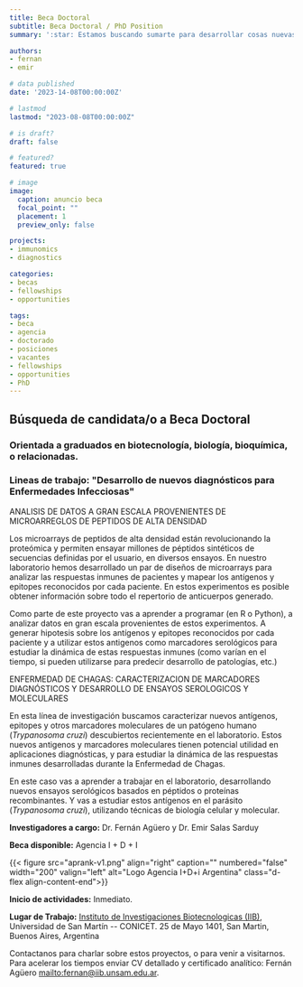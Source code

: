 ```yaml
---
title: Beca Doctoral
subtitle: Beca Doctoral / PhD Position
summary: ':star: Estamos buscando sumarte para desarrollar cosas nuevas! Querés formarte investigación científica? Ya sea que te guste la mesada (wet-lab) o el análisis de datos a gran escala (bioinformática), hay lugar para vos!'

authors:
- fernan
- emir

# data published 
date: '2023-14-08T00:00:00Z'

# lastmod
lastmod: "2023-08-08T00:00:00Z"

# is draft?
draft: false

# featured?
featured: true

# image
image:
  caption: anuncio beca
  focal_point: ""
  placement: 1
  preview_only: false

projects:
- immunomics
- diagnostics

categories:
- becas
- fellowships
- opportunities

tags:
- beca
- agencia
- doctorado
- posiciones
- vacantes
- fellowships
- opportunities
- PhD
---
```


## Búsqueda de candidata/o a Beca Doctoral

### Orientada a graduados en biotecnología, biología, bioquímica, o relacionadas.

### Lineas de trabajo: "Desarrollo de nuevos diagnósticos para Enfermedades Infecciosas"

ANALISIS DE DATOS A GRAN ESCALA PROVENIENTES DE MICROARREGLOS DE PEPTIDOS DE ALTA DENSIDAD

Los microarrays de peptidos de alta densidad están revolucionando la proteómica y permiten ensayar millones de péptidos sintéticos de secuencias definidas por el usuario, en diversos ensayos. En nuestro laboratorio hemos desarrollado un par de diseños de microarrays para analizar las respuestas inmunes de pacientes y mapear los antígenos y epitopes reconocidos por cada paciente. En estos experimentos es posible obtener información sobre todo el repertorio de anticuerpos generado. 

Como parte de este proyecto vas a aprender a programar (en R o Python), a analizar datos en gran escala provenientes de estos experimentos. A generar hipotesis sobre los antígenos y epitopes reconocidos por cada paciente y a utilizar estos antigenos como marcadores serológicos para estudiar la dinámica de estas respuestas inmunes (como varían en el tiempo, si pueden utilizarse para predecir desarrollo de patologías, etc.)

ENFERMEDAD DE CHAGAS: CARACTERIZACION DE MARCADORES DIAGNÓSTICOS Y DESARROLLO DE ENSAYOS SEROLOGICOS Y MOLECULARES

En esta línea de investigación buscamos caracterizar nuevos antígenos, epitopes y otros marcadores moleculares de un patógeno humano (*Trypanosoma cruzi*) descubiertos recientemente en el laboratorio. Estos nuevos antigenos y marcadores moleculares tienen potencial utilidad en aplicaciones diagnósticas, y para estudiar la dinámica de las respuestas inmunes desarrolladas durante la Enfermedad de Chagas. 

En este caso vas a aprender a trabajar en el laboratorio, desarrollando nuevos ensayos serológicos basados en péptidos o proteínas recombinantes. Y vas a estudiar estos antígenos en el parásito (*Trypanosoma cruzi*), utilizando técnicas de biología celular y molecular. 


**Investigadores a cargo:**
Dr. Fernán Agüero y Dr. Emir Salas Sarduy

**Beca disponible:** Agencia I + D + I

{{< figure src="aprank-v1.png" align="right" caption="" numbered="false" width="200" valign="left" alt="Logo Agencia I+D+i Argentina" class="d-flex align-content-end">}}

**Inicio de actividades:** Inmediato.

**Lugar de Trabajo:** 
[Instituto de Investigaciones Biotecnologicas (IIB)](http://www.unsam.edu.ar/institutos/iib/),
Universidad de San Martín -- CONICET. 
25 de Mayo 1401, San Martin, Buenos Aires, Argentina

Contactanos para charlar sobre estos proyectos, o para venir a visitarnos. Para acelerar los tiempos enviar CV detallado y
certificado analítico: Fernán Agüero <mailto:fernan@iib.unsam.edu.ar>.
